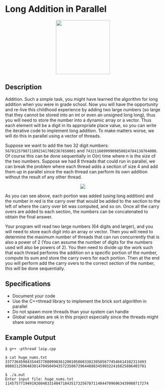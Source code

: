 # Long Addition in Parallel

<p align = "center">
<img src = "https://user-images.githubusercontent.com/98181344/168389092-b12db02d-7526-4665-8f5c-f5e137f844fe.png" width = "175">
</p>

## Description

Addition. Such a simple task, you might have learned the algorithm for long addition when you were in grade
school. Now you will have the opportunity and re-live this childhood experience by adding two large numbers
(so large that they cannot be stored into an int or even an unsigned long long), thus you will need to
store the number into a dynamic array or a vector. Thus each element will be a digit in its appropriate
place value, so you can write the iterative code to implement long addition. To make matters worse, we will
do this in parallel using a vector of threads.

Suppose we want to add the two 32 digit numbers: `56781257987110923417082367650001` and
`74321168999909850024784138764000`. Of course this can be done sequentially in O(n) time where n is the
size of the two numbers. Suppose we had 8 threads that could run in parallel, we can break the problem
where each thread adds a section of size 4 and add them up in parallel since the each thread can perform
its own addition without the result of any other thread.

<p align = "center">
<img src = "https://user-images.githubusercontent.com/98181344/168388835-daa18421-fb14-4380-aa94-63e4e2a44abb.png">
</p>
 
As you can see above, each portion was added (using long addition) and the number in red is the carry over
that would be added to the section to the left of where the carry over bit was computed, and so on. Once
all the carry overs are added to each section, the numbers can be concatenated to obtain the final answer.

Your program will read two large numbers (64 digits and larger), and you will need to store each digit
into an array or vector. Then you will need to determine the maximum number of threads that can run
concurrently that is also a power of 2 (You can assume the number of digits for the numbers used will also
be powers of 2). You then need to divide up the work such that each thread performs the addition on a
specific portion of the number, compute its sum and store the carry overs for each portion. Then at the end
you will perform add the carry overs to the correct section of the number, this will be done sequentially.

## Specifications

- Document your code
- Use the C++thread library to implement the brick sort algorithm in parallel
- Do not spawn more threads than your system can handle
- Global variables are ok in this project especially since the threads might share some memory

## Example Output

```
$ g++ -pthread laip.cpp

$ cat huge_nums.txt
3377364598435445778809903612001058603382305856774546614102313493
8080212596483814704504943572350673964488834590322416825886403781

$ ./a.out
Enter input file: huge_nums.txt
11457577194919260483314847184351732567871140447096963439988717274
```
